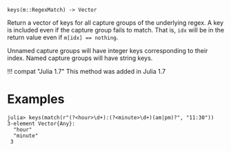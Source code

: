 ```
keys(m::RegexMatch) -> Vector
```

Return a vector of keys for all capture groups of the underlying regex. A key is included even if the capture group fails to match. That is, `idx` will be in the return value even if `m[idx] == nothing`.

Unnamed capture groups will have integer keys corresponding to their index. Named capture groups will have string keys.

!!! compat "Julia 1.7"
    This method was added in Julia 1.7


# Examples

```jldoctest
julia> keys(match(r"(?<hour>\d+):(?<minute>\d+)(am|pm)?", "11:30"))
3-element Vector{Any}:
  "hour"
  "minute"
 3
```
